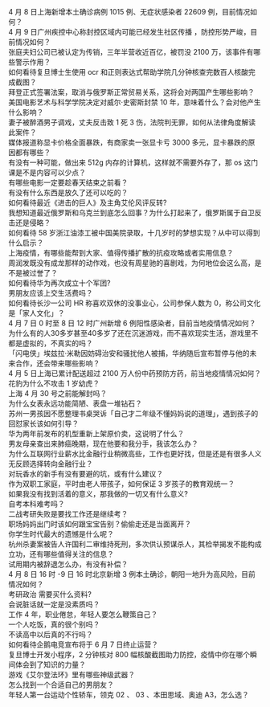 4 月 8 日上海新增本土确诊病例 1015 例、无症状感染者 22609 例，目前情况如何？  
4 月 9 日广州疾控中心称封控区域内可能已经发生社区传播 ，防控形势严峻，目前情况如何？  
张庭夫妇公司已被认定为传销，三年半营收近百亿，被罚没 2100 万，该事件有哪些警示作用？  
如何看待复旦博士生使用 ocr 和正则表达式帮助学院几分钟核查完数百人核酸完成截图？  
拜登正式签署法案，取消与俄罗斯正常贸易关系，这将会对两国产生哪些影响？  
美国电影艺术与科学学院决定对威尔·史密斯封禁 10 年，意味着什么？会对他产生什么影响？  
妻子被醉酒男子调戏，丈夫反击致 1 死 3 伤，法院判无罪，如何从法律角度解读此案件？  
媒体报道称显卡价格全面暴跌，有商家卖一张显卡亏 3000 多元，显卡暴跌的原因都有哪些？  
有没有一种可能，做出来 512g 内存的计算机，这样就不需要外存了，那 os 这门课是不是内容可以少点？  
有哪些电影一定要趁春天结束之前看？  
有没有什么东西是放久了还可以吃的？  
如何看待最近《进击的巨人》及主角艾伦风评反转?  
我想知道最近俄罗斯和乌克兰到底怎么回事？为什么打起来了，俄罗斯属于自卫反击还是侵略？  
如何看待 58 岁浙江油漆工被中国美院录取，十几岁时的梦想实现？从中可以得到什么启示？  
上海疫情，有哪些能帮到大家、值得传播扩散的抗疫攻略或者实用信息？  
周润发既没有成龙那样的动作戏，也没有周星驰的喜剧戏，为何地位会这么高，是不是被过誉了？  
如何看待华为再次成立十个军团?  
男朋友应该上交生活费吗？  
如何看待长沙一公司 HR 称喜欢双休的没事业心，公司参保人数为 0，称公司文化是「家人文化」？  
4 月 7 日 0 时至 8 日 12 时广州新增 6 例阳性感染者，目前当地疫情情况如何？  
为什么有的人30多岁甚至40多岁了还在沉迷游戏，而不喜欢现实生活，游戏里不都是虚拟的，不真实的吗？  
「闪电侠」埃兹拉·米勒因妨碍治安和骚扰他人被捕，华纳随后宣布暂停与他的未来合作，还会带来哪些影响？  
4 月 5 日上海已累计配送超过 2100 万人份中药预防方药，前当地疫情情况如何？  
花豹为什么不攻击 1 岁幼虎？  
上海 4 月 30 号之前能解封吗？  
为什么女表永远功能简陋、表盘一堆钻石？  
苏州一男孩因不愿整理书桌哭诉「自己才二年级不懂妈妈说的道理」，遇到孩子的回怼家长该如何引导？  
华为两年前发布的机型重新上架原价卖，这说明了什么？  
男友母亲查出来肺癌晚期，现在他要和我分手，我该怎么办？  
为什么互联网行业薪水比金融行业稍微高些，工作也更好找，但是还是有很多人义无反顾选择转向金融行业？  
对玩香水的新手有没有要避的坑，或有什么建议？  
作为双职工家庭，平时由老人带孩子，如何保证 3 岁孩子的教育观统一？  
如果我没有找到活着的意义，那我做的一切又有什么意义?  
自考本科难考吗？  
二战考研失败是要找工作还是继续考？  
职场妈妈出门时该如何跟宝宝告别？偷偷走还是当面离开？  
你学生时代最大的遗憾是什么呢？  
杭州杀妻案被告人许国利二审维持死刑，多次供认预谋杀人，其检举揭发不能构成立功，还有哪些值得关注的信息？  
试用期内被辞退怎么办，有没有补偿？  
4 月 8 日 16 时 -9 日 16 时北京新增 3 例本土确诊，朝阳一地升为高风险，目前情况如何？  
考研政治 需要买什么资料?  
会说脏话就一定是没素质吗？  
工作 4 年，职业倦怠，年轻人要怎么鞭策自己？  
一个人吃饭，真的很个别吗？  
不读高中以后真的不行吗？  
如何看待企鹅电竞宣布将于 6 月 7 日终止运营？  
复旦博士开发小程序，2 分钟核对 800 幅核酸截图助力防控，疫情中你在哪个瞬间体会到了知识的力量？  
游戏《艾尔登法环》里有哪些神级武器？  
怎么找到一个合适自己的男朋友？  
年轻人第一台运动个性轿车，领克 02 、 03 、本田思域、奥迪 A3，怎么选？  
